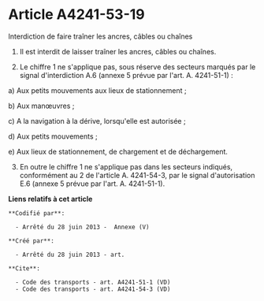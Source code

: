 # Article A4241-53-19

Interdiction de faire traîner les ancres, câbles ou chaînes 

1. Il est interdit de laisser traîner les ancres, câbles ou chaînes. 

2. Le chiffre 1 ne s'applique pas, sous réserve des secteurs marqués par le signal d'interdiction A.6 (annexe 5 prévue par
l'art. A. 4241-51-1) : 

a) Aux petits mouvements aux lieux de stationnement ; 

b) Aux manœuvres ; 

c) A la navigation à la dérive, lorsqu'elle est autorisée ; 

d) Aux petits mouvements ; 

e) Aux lieux de stationnement, de chargement et de déchargement. 

3. En outre le chiffre 1 ne s'applique pas dans les secteurs indiqués, conformément au 2 de l'article A. 4241-54-3, par le
signal d'autorisation E.6 (annexe 5 prévue par l'art. A. 4241-51-1).

**Liens relatifs à cet article**

	**Codifié par**:

	  - Arrêté du 28 juin 2013 -  Annexe (V)

	**Créé par**:

	  - Arrêté du 28 juin 2013 - art.

	**Cite**:

	  - Code des transports - art. A4241-51-1 (VD)
	  - Code des transports - art. A4241-54-3 (VD)
